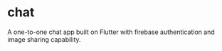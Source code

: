 # chat

A one-to-one chat app built on Flutter with firebase authentication and image sharing capability.


